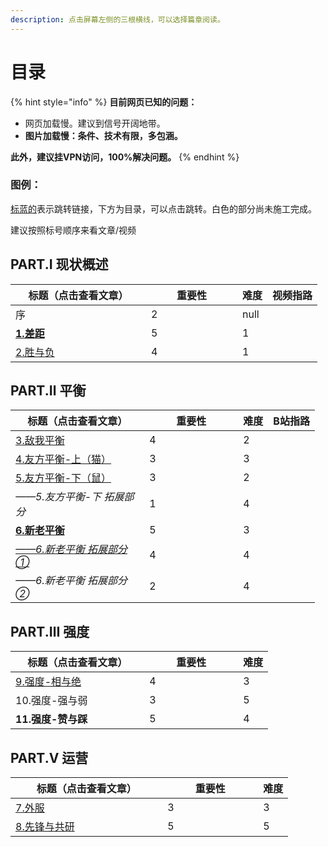 ```yaml
---
description: 点击屏幕左侧的三根横线，可以选择篇章阅读。
---
```


# 目录

{% hint style="info" %}
**目前网页已知的问题：**

* 网页加载慢。建议到信号开阔地带。
* **图片加载慢：条件、技术有限，多包涵。**

**此外，建议挂VPN访问，100%解决问题。**
{% endhint %}

### 图例：

[标蓝的](./)表示跳转链接，下方为目录，可以点击跳转。白色的部分尚未施工完成。



建议按照标号顺序来看文章/视频



## PART.Ⅰ  现状概述

<table data-full-width="false"><thead><tr><th width="201">标题（点击查看文章）</th><th width="130" data-type="rating" data-max="5">重要性</th><th data-type="rating" data-max="5">难度</th><th data-hidden>视频指路</th></tr></thead><tbody><tr><td>序</td><td>2</td><td>null</td><td></td></tr><tr><td><a href="part.i-current-abstract/1.gap.md"><strong>1.差距</strong></a></td><td>5</td><td>1</td><td></td></tr><tr><td><a href="part.i-current-abstract/2.win-and-lose.md">2.胜与负</a></td><td>4</td><td>1</td><td></td></tr></tbody></table>

## PART.Ⅱ  平衡

<table data-full-width="false"><thead><tr><th width="198.33333333333331">标题（点击查看文章）</th><th width="134" data-type="rating" data-max="5">重要性</th><th data-type="rating" data-max="5">难度</th><th data-hidden data-type="content-ref">B站指路</th></tr></thead><tbody><tr><td><a href="part.ii-balance/3.self-enemy-balance.md">3.敌我平衡</a></td><td>4</td><td>2</td><td></td></tr><tr><td><a href="part.ii-balance/4.style-balance.md">4.友方平衡-上（猫）</a></td><td>3</td><td>3</td><td></td></tr><tr><td><a href="part.ii-balance/5.-you-fang-ping-heng-xia-shu.md">5.友方平衡-下（鼠）</a></td><td>3</td><td>2</td><td></td></tr><tr><td><em>——5.友方平衡-下  拓展部分</em></td><td>1</td><td>4</td><td></td></tr><tr><td><a href="part.ii-balance/6.-xin-lao-ping-heng/"><strong>6.新老平衡</strong></a></td><td>5</td><td>3</td><td></td></tr><tr><td><a href="part.ii-balance/6.-xin-lao-ping-heng/sen-lin-mu-chang-wei-shi-mo-jiao-ce-hua-mu-chang-ce-hua-dui-lao-wan-jia-zuo-le-shi-mo.md"><em>——6.新老平衡  拓展部分①</em></a></td><td>4</td><td>4</td><td></td></tr><tr><td><em>——6.新老平衡  拓展部分②</em></td><td>2</td><td>4</td><td></td></tr></tbody></table>

## PART.Ⅲ  强度

<table data-full-width="false"><thead><tr><th width="198.33333333333331">标题（点击查看文章）</th><th width="134" data-type="rating" data-max="5">重要性</th><th data-hidden data-type="rating" data-max="5">难度</th></tr></thead><tbody><tr><td><a href="part.3-strength/relative-absolute.md">9.强度-相与绝</a></td><td>4</td><td>3</td></tr><tr><td>10.强度-强与弱</td><td>3</td><td>5</td></tr><tr><td><strong>11.强度-赞与踩</strong></td><td>5</td><td>4</td></tr></tbody></table>

## PART.Ⅴ 运营

<table data-full-width="true"><thead><tr><th width="227.33333333333331">标题（点击查看文章）</th><th width="137" data-type="rating" data-max="5">重要性</th><th data-hidden data-type="rating" data-max="5">难度</th></tr></thead><tbody><tr><td><a href="part.v-operation/7.external-server.md">7.外服</a></td><td>3</td><td>3</td></tr><tr><td><a href="part.v-operation/8.alpha-beta-test.md">8.先锋与共研</a></td><td>5</td><td>5</td></tr></tbody></table>

